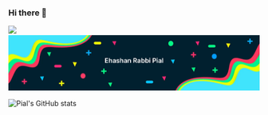 ### Hi there 👋
<a href="https://visitcount.itsvg.in">
  <img src="https://visitcount.itsvg.in/api?id=ehashanpial&label=Profile%20Views&color=11&icon=5&pretty=false" />
</a>
<img src="https://github.com/EhasanPial/EhasanPial/blob/main/gitName.png" alt=”my banner”>

![Pial's GitHub stats](https://github-readme-stats.vercel.app/api?username=ehashanpial&show_icons=true&theme=radical)
